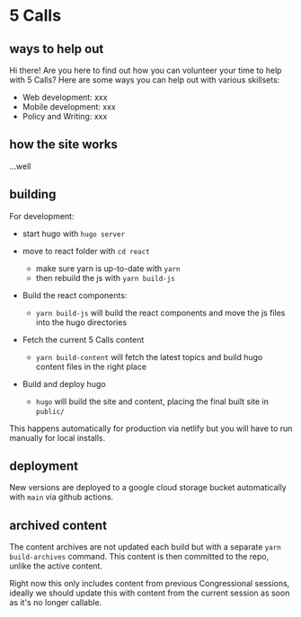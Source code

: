 # 5 Calls

## ways to help out

Hi there! Are you here to find out how you can volunteer your time to help with 5 Calls? Here are some ways you can help out with various skillsets:

- Web development: xxx
- Mobile development: xxx
- Policy and Writing: xxx

## how the site works

...well

## building

For development:
- start hugo with `hugo server`
- move to react folder with `cd react`
  - make sure yarn is up-to-date with `yarn`
  - then rebuild the js with `yarn build-js`

- Build the react components:
  - `yarn build-js` will build the react components and move the js files into the hugo directories
- Fetch the current 5 Calls content
  - `yarn build-content` will fetch the latest topics and build hugo content files in the right place
- Build and deploy hugo
  - `hugo` will build the site and content, placing the final built site in `public/`

This happens automatically for production via netlify but you will have to run manually for local installs.

## deployment

New versions are deployed to a google cloud storage bucket automatically with `main` via github actions.

## archived content

The content archives are not updated each build but with a separate `yarn build-archives` command. This content is then committed to the repo, unlike the active content.

Right now this only includes content from previous Congressional sessions, ideally we should update this with content from the current session as soon as it's no longer callable.
